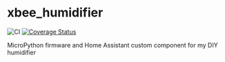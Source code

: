 # xbee_humidifier
![CI](https://github.com/Shulyaka/xbee_humidifier/actions/workflows/xbee_humidifier.yml/badge.svg?branch=master)
[![Coverage Status](https://coveralls.io/repos/github/Shulyaka/xbee_humidifier/badge.svg?branch=master)](https://coveralls.io/github/Shulyaka/xbee_humidifier?branch=master)

MicroPython firmware and Home Assistant custom component for my DIY humidifier
